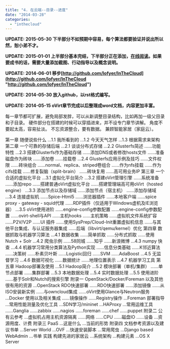```yaml
---
title: "4. 在云端--目录--进度"
date: "2014-03-28"
categories: 
  - "inthecloud"
---
```


**UPDATE: 2015-05-30 下半部分不如预期中容易，每个算法都要验证并说出所以然，恕小弟不才。**

**UPDATE: 2015-01-01 上半部分基本完结，下半部分正在添加，[在线阅读](https://inthecloud.readthedocs.org "InTheCloud")。如果要成书的话，需要大量添加截图、行动指导以及概念说明。**

**UPDATE: 2014-06-01 移步[http://github.com/lofyer/InTheCloud](http://github.com/lofyer/InTheCloud "http://github.com/lofyer/InTheCloud")**

**UPDATE: 2014-05-30 放入github，以rst格式编写。**

**UPDATE: 2014-05-15 oVirt章节完成以后整理成word文档，内容更加丰富。**

每一章节都可扩展，避免局部发胖，可以从新调整目录结构，比如再加一级父目录和子目录。 硬件部分在搭建的时候可以穿插进来，并不设专门章节讲解。 角度不要起太高，容易扯淡。 不忘资源整合，要有数据。 兼顾智能家居（家庭云）。

第一章 随便说些什么 ...1.1 我所看到的 ...1.2 今天天气怎样 ...1.3 根据需求来架构 第二章 一个可靠的存储后端 ...2.1 谈谈分布式存储 ...2.2 Glusterfs简述 ......功能特性 ...2.3 搭建Glusterfs作为基础存储 ......添加DNS或者修改hosts文件 ......准备磁盘作为砖块 ......添加卷 ......挂载卷 ...2.4 Glusterfs应用示例及技巧 ......文件权限 ......砖块组合 ......normal、replica、striped卷组合 ......作为nfs挂载 ......作为cifs挂载 ......修复裂脑（split-brain） ......砖块复用 ......高可用业务IP 第三章 一个合适的虚拟化平台 ...3.1 虚拟化平台简介 ...3.2 搭建oVirt管理引擎 ......系统准备 ......添加repo ......搭建普通oVirt虚拟化平台 ......搭建管理端高可用oVirt（hosted engine） ...3.3 添加节点以及存储域 ......添加节点（宿主机） ......添加存储域 ...3.4 连接虚拟机 ......Spice-Html5 ......浏览器插件 ......本地客户端 ......spice proxy - gateway - squid代理 ......RDP插件（仅适用于Windows虚机及IE浏览器） ...3.5 oVirt使用进阶 ......engine-config参数配置 ......engine-config参数配置 ......ovirt-shell与API ......主机hooks ......主机策略 ......虚拟机文件系统扩容 ......P2V/V2P ......UI 插件 ......使用SysPrep/Cloud-Init重置虚拟机信息 ......与其他平台集成、与认证服务器集成 ......后端（libvirt/qemu/kernel）优化 第四章 数据抓取与机器学习算法 ...4.1 数据收集 ......简单抓取 ......分布式抓取 ......使用Nutch + Solr ...4.2 爬虫示例 ......58同城 ......知乎 ......新浪微博 ...4.3 numpy 快查 ...4.4 机器学习常用分类算法及Python实现 ......信息分类基础 ......K邻近算法 ......决策树 ......朴素贝叶斯 ......Logistic回归 ......SVM ......AdaBoost ...4.5 无监督学习 ...4.6 数据可视化 ......数据统计 ......地理位置表示 ...4.7 机器学习工具 第五章 Hadoop部署及使用 ...5.1 Hadoop简介 ...5.2 模块部署（单机/集群） ......单节点部署 ......集群部署 ...5.3 本地数据处理 ...5.4 实时数据处理 ...5.5 使用进阶 ......基于Solr和Nutch的搜索引擎 附录一 OpenStack/Docker/Foreman 以及其他很有用的资源 ...OpenStack RDO快速部署 ......RDO快速部署 ......添加镜像 ......从ISO安装新实例 ......与owncloud集成 ......oVirt使用Glance与Neutron服务 ...Docker 使用以及相关集成 ......镜像操作 ......Registry操作 ...Foreman 部署指导 ...常用性能测量及优化工具 ...SDN学习/mininet ...HAProxy ...常用运维工具 ......Ganglia ......zabbix ......nagios ......foreman ......chef ......puppet 附录二 公有云参考 ...虚拟机占用主机资源隔离 ......网络 ......CPU ......磁盘IO ......设备 ...资源用度、计费 附录三 PaaS ...这是什么 ...当前的形势 附录四 文档参考资源以及建议书单 ...Server World ...OVF ...快速安装脚本 ...常用爬虫 ...Django based WebAdmin ...书单 实践 构建先进的家居云 ...系统架构 ...构建元素 ...OS X Server
